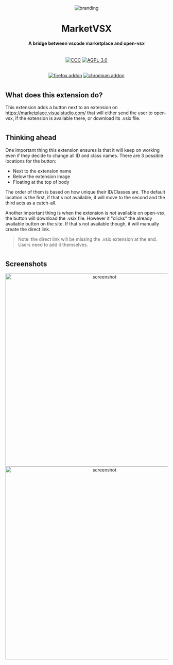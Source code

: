 <p align="center">
  <img alt="branding" src="https://i.imgur.com/JFh156k.png">
</p>
<h1 align="center">MarketVSX</h1>
<h4 align="center">A bridge between vscode marketplace and open-vsx</h4>
<p align="center">
  <br />
    <a href="https://github.com/GeopJr/MarketVSX/blob/main/CODE_OF_CONDUCT.md"><img src="https://img.shields.io/badge/Contributor%20Covenant-v2.1-ff69b4.svg?style=for-the-badge&labelColor=f8eae3" alt="COC" /></a>
    <a href="https://github.com/GeopJr/MarketVSX/blob/main/LICENSE"><img src="https://img.shields.io/badge/LICENSE-BSD--2--CLAUSE-000000.svg?style=for-the-badge&labelColor=f8eae3" alt="AGPL-3.0" /></a>
</p>
<p align="center">
  <br />
    <a href="https://addons.mozilla.org/en-US/firefox/addon/marketvsx/"><img src="https://i.imgur.com/UkbNoME.png" alt="firefox addon" /></a>
    <a href="https://chrome.google.com/webstore/detail/marketvsx/fcoiikfhfempfajefakhkjlkmloihmlp"><img src="https://i.imgur.com/TSTwptM.png" alt="chromium addon" /></a>
</p>

# 

## What does this extension do?

This extension adds a button next to an extension on https://marketplace.visualstudio.com/ that will either send the user to open-vsx, if the extension is available there, or download its .vsix file.

#

## Thinking ahead

One important thing this extension ensures is that it will keep on working even if they decide to change all ID and class names.
There are 3 possible locations for the button:
- Next to the extension name
- Below the extension image
- Floating at the top of body

The order of them is based on how unique their ID/Classes are. The default location is the first, if that's not available, it will move to the second and the third acts as a catch-all.

Another important thing is when the extension is *not* available on open-vsx, the button will download the .vsix file. However it "clicks" the already available button on the site. If that's not available though, it will manually create the direct link.
> Note: the direct link will be missing the .vsix extension at the end. Users need to add it themselves.

#

## Screenshots

<p align="center">
    <img alt="screenshot" width="600" src="https://i.imgur.com/JwqqVNQ.png"><br />
    <img alt="screenshot" width="600" src="https://i.imgur.com/ygktdG1.png">
</p>

#
